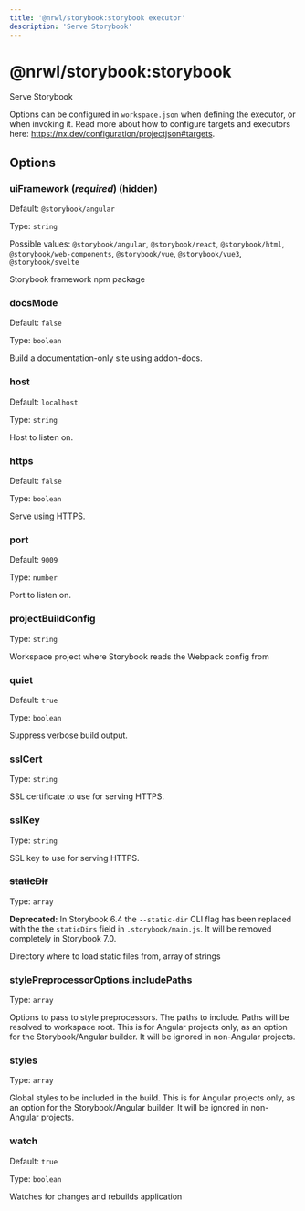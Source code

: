 ```yaml
---
title: '@nrwl/storybook:storybook executor'
description: 'Serve Storybook'
---
```


# @nrwl/storybook:storybook

Serve Storybook

Options can be configured in `workspace.json` when defining the executor, or when invoking it. Read more about how to configure targets and executors here: https://nx.dev/configuration/projectjson#targets.

## Options

### uiFramework (_**required**_) (**hidden**)

Default: `@storybook/angular`

Type: `string`

Possible values: `@storybook/angular`, `@storybook/react`, `@storybook/html`, `@storybook/web-components`, `@storybook/vue`, `@storybook/vue3`, `@storybook/svelte`

Storybook framework npm package

### docsMode

Default: `false`

Type: `boolean`

Build a documentation-only site using addon-docs.

### host

Default: `localhost`

Type: `string`

Host to listen on.

### https

Default: `false`

Type: `boolean`

Serve using HTTPS.

### port

Default: `9009`

Type: `number`

Port to listen on.

### projectBuildConfig

Type: `string`

Workspace project where Storybook reads the Webpack config from

### quiet

Default: `true`

Type: `boolean`

Suppress verbose build output.

### sslCert

Type: `string`

SSL certificate to use for serving HTTPS.

### sslKey

Type: `string`

SSL key to use for serving HTTPS.

### ~~staticDir~~

Type: `array`

**Deprecated:** In Storybook 6.4 the `--static-dir` CLI flag has been replaced with the the `staticDirs` field in `.storybook/main.js`. It will be removed completely in Storybook 7.0.

Directory where to load static files from, array of strings

### stylePreprocessorOptions.includePaths

Type: `array`

Options to pass to style preprocessors. The paths to include. Paths will be resolved to workspace root. This is for Angular projects only, as an option for the Storybook/Angular builder. It will be ignored in non-Angular projects.

### styles

Type: `array`

Global styles to be included in the build. This is for Angular projects only, as an option for the Storybook/Angular builder. It will be ignored in non-Angular projects.

### watch

Default: `true`

Type: `boolean`

Watches for changes and rebuilds application
